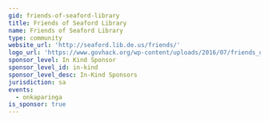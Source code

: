 ```yaml
---
gid: friends-of-seaford-library
title: Friends of Seaford Library
name: Friends of Seaford Library
type: community
website_url: 'http://seaford.lib.de.us/friends/'
logo_url: 'https://www.govhack.org/wp-content/uploads/2016/07/friends_of_seaford_library.png'
sponsor_level: In Kind Sponsor
sponsor_level_id: in-kind
sponsor_level_desc: In-Kind Sponsors
jurisdiction: sa
events:
  - onkaparinga
is_sponsor: true
---
```

